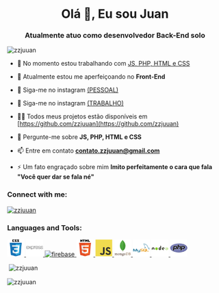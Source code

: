<h1 align="center">Olá 👋, Eu sou Juan</h1>
<h3 align="center">Atualmente atuo como desenvolvedor Back-End solo</h3>

<p align="left"> <img src="https://komarev.com/ghpvc/?username=zzjuuan&label=Visitas%20ao%20perfil&color=3f3b3b&style=flat" alt="zzjuuan" /> </p>

- 🔭 No momento estou trabalhando com [JS, PHP, HTML e CSS](https://github.com/zzjuuan)

- 🌱 Atualmente estou me aperfeiçoando no **Front-End**

- 👯 Siga-me no instagram [(PESSOAL)](https://www.instagram.com/zzjuuan/)

- 👯 Siga-me no instagram [(TRABALHO)](https://www.instagram.com/zzjuuan.code/)

- 👨‍💻 Todos meus projetos estão disponíveis em [https://github.com/zzjuuan](https://github.com/zzjuuan)

- 💬 Pergunte-me sobre **JS, PHP, HTML e CSS**

- 📫 Entre em contato **contato.zzjuuan@gmail.com**

- ⚡ Um fato engraçado sobre mim **Imito perfeitamente o cara que fala "Você quer dar se fala né"**

<h3 align="left">Connect with me:</h3>
<p align="left">
<a href="https://instagram.com/zzjuuan" target="blank"><img align="center" src="https://raw.githubusercontent.com/rahuldkjain/github-profile-readme-generator/master/src/images/icons/Social/instagram.svg" alt="zzjuuan" height="30" width="40" /></a>
</p>

<h3 align="left">Languages and Tools:</h3>
<p align="left"> <a href="https://www.w3schools.com/css/" target="_blank" rel="noreferrer"> <img src="https://raw.githubusercontent.com/devicons/devicon/master/icons/css3/css3-original-wordmark.svg" alt="css3" width="40" height="40"/> </a> <a href="https://expressjs.com" target="_blank" rel="noreferrer"> <img src="https://raw.githubusercontent.com/devicons/devicon/master/icons/express/express-original-wordmark.svg" alt="express" width="40" height="40"/> </a> <a href="https://firebase.google.com/" target="_blank" rel="noreferrer"> <img src="https://www.vectorlogo.zone/logos/firebase/firebase-icon.svg" alt="firebase" width="40" height="40"/> </a> <a href="https://www.w3.org/html/" target="_blank" rel="noreferrer"> <img src="https://raw.githubusercontent.com/devicons/devicon/master/icons/html5/html5-original-wordmark.svg" alt="html5" width="40" height="40"/> </a> <a href="https://developer.mozilla.org/en-US/docs/Web/JavaScript" target="_blank" rel="noreferrer"> <img src="https://raw.githubusercontent.com/devicons/devicon/master/icons/javascript/javascript-original.svg" alt="javascript" width="40" height="40"/> </a> <a href="https://www.mongodb.com/" target="_blank" rel="noreferrer"> <img src="https://raw.githubusercontent.com/devicons/devicon/master/icons/mongodb/mongodb-original-wordmark.svg" alt="mongodb" width="40" height="40"/> </a> <a href="https://www.mysql.com/" target="_blank" rel="noreferrer"> <img src="https://raw.githubusercontent.com/devicons/devicon/master/icons/mysql/mysql-original-wordmark.svg" alt="mysql" width="40" height="40"/> </a> <a href="https://nodejs.org" target="_blank" rel="noreferrer"> <img src="https://raw.githubusercontent.com/devicons/devicon/master/icons/nodejs/nodejs-original-wordmark.svg" alt="nodejs" width="40" height="40"/> </a> <a href="https://www.php.net" target="_blank" rel="noreferrer"> <img src="https://raw.githubusercontent.com/devicons/devicon/master/icons/php/php-original.svg" alt="php" width="40" height="40"/> </a> </p>

<p>&nbsp;<img align="center" src="https://github-readme-stats.vercel.app/api?username=zzjuuan&show_icons=true&theme=dark&title_color=ffffff&text_color=d8d4d4&locale=Brasil" alt="zzjuuan" /></p>

<p><img align="center" src="https://github-readme-streak-stats.herokuapp.com/?user=zzjuuan&theme=dark" alt="zzjuuan" /></p>
